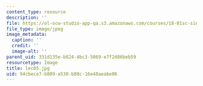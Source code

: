 ```yaml
---
content_type: resource
description: ''
file: https://ol-ocw-studio-app-qa.s3.amazonaws.com/courses/18-01sc-single-variable-calculus-fall-2010/94cbece7b809a530b80c16e48aeabe06_lec05.jpg
file_type: image/jpeg
image_metadata:
  caption: ''
  credit: ''
  image-alt: ''
parent_uid: 331d135e-b824-4bc3-5069-e7f2d86beb59
resourcetype: Image
title: lec05.jpg
uid: 94cbece7-b809-a530-b80c-16e48aeabe06
---
```

